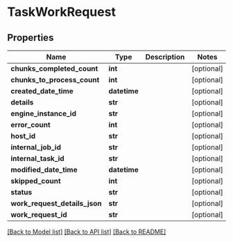 # TaskWorkRequest

## Properties
Name | Type | Description | Notes
------------ | ------------- | ------------- | -------------
**chunks_completed_count** | **int** |  | [optional] 
**chunks_to_process_count** | **int** |  | [optional] 
**created_date_time** | **datetime** |  | [optional] 
**details** | **str** |  | [optional] 
**engine_instance_id** | **str** |  | [optional] 
**error_count** | **int** |  | [optional] 
**host_id** | **str** |  | [optional] 
**internal_job_id** | **str** |  | [optional] 
**internal_task_id** | **str** |  | [optional] 
**modified_date_time** | **datetime** |  | [optional] 
**skipped_count** | **int** |  | [optional] 
**status** | **str** |  | [optional] 
**work_request_details_json** | **str** |  | [optional] 
**work_request_id** | **str** |  | [optional] 

[[Back to Model list]](../README.md#documentation-for-models) [[Back to API list]](../README.md#documentation-for-api-endpoints) [[Back to README]](../README.md)



